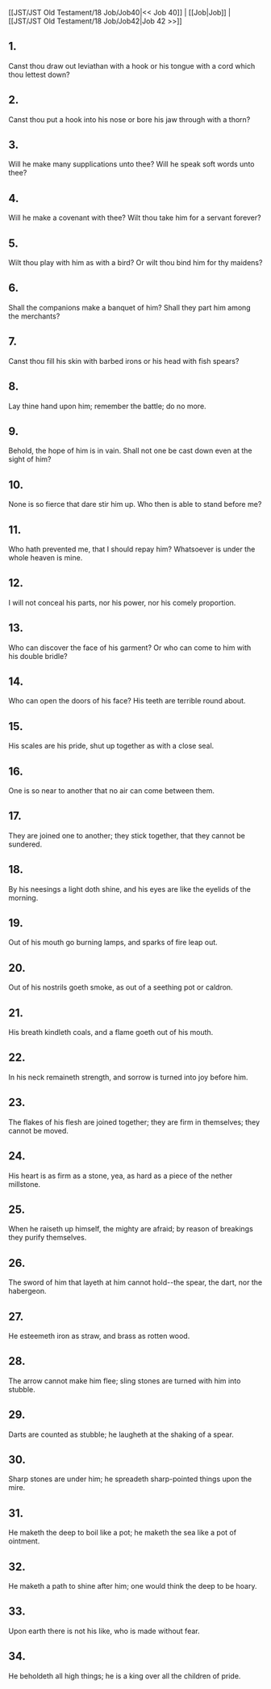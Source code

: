 [[JST/JST Old Testament/18 Job/Job40|<< Job 40]] | [[Job|Job]] | [[JST/JST Old Testament/18 Job/Job42|Job 42 >>]]
## 1.
Canst thou draw out leviathan with a hook or his tongue with a cord which thou lettest down?
## 2.
Canst thou put a hook into his nose or bore his jaw through with a thorn?
## 3.
Will he make many supplications unto thee? Will he speak soft words unto thee?
## 4.
Will he make a covenant with thee? Wilt thou take him for a servant forever?
## 5.
Wilt thou play with him as with a bird? Or wilt thou bind him for thy maidens?
## 6.
Shall the companions make a banquet of him? Shall they part him among the merchants?
## 7.
Canst thou fill his skin with barbed irons or his head with fish spears?
## 8.
Lay thine hand upon him; remember the battle; do no more.
## 9.
Behold, the hope of him is in vain. Shall not one be cast down even at the sight of him?
## 10.
None is so fierce that dare stir him up. Who then is able to stand before me?
## 11.
Who hath prevented me, that I should repay him? Whatsoever is under the whole heaven is mine.
## 12.
I will not conceal his parts, nor his power, nor his comely proportion.
## 13.
Who can discover the face of his garment? Or who can come to him with his double bridle?
## 14.
Who can open the doors of his face? His teeth are terrible round about.
## 15.
His scales are his pride, shut up together as with a close seal.
## 16.
One is so near to another that no air can come between them.
## 17.
They are joined one to another; they stick together, that they cannot be sundered.
## 18.
By his neesings a light doth shine, and his eyes are like the eyelids of the morning.
## 19.
Out of his mouth go burning lamps, and sparks of fire leap out.
## 20.
Out of his nostrils goeth smoke, as out of a seething pot or caldron.
## 21.
His breath kindleth coals, and a flame goeth out of his mouth.
## 22.
In his neck remaineth strength, and sorrow is turned into joy before him.
## 23.
The flakes of his flesh are joined together; they are firm in themselves; they cannot be moved.
## 24.
His heart is as firm as a stone, yea, as hard as a piece of the nether millstone.
## 25.
When he raiseth up himself, the mighty are afraid; by reason of breakings they purify themselves.
## 26.
The sword of him that layeth at him cannot hold\--the spear, the dart, nor the habergeon.
## 27.
He esteemeth iron as straw, and brass as rotten wood.
## 28.
The arrow cannot make him flee; sling stones are turned with him into stubble.
## 29.
Darts are counted as stubble; he laugheth at the shaking of a spear.
## 30.
Sharp stones are under him; he spreadeth sharp-pointed things upon the mire.
## 31.
He maketh the deep to boil like a pot; he maketh the sea like a pot of ointment.
## 32.
He maketh a path to shine after him; one would think the deep to be hoary.
## 33.
Upon earth there is not his like, who is made without fear.
## 34.
He beholdeth all high things; he is a king over all the children of pride.

